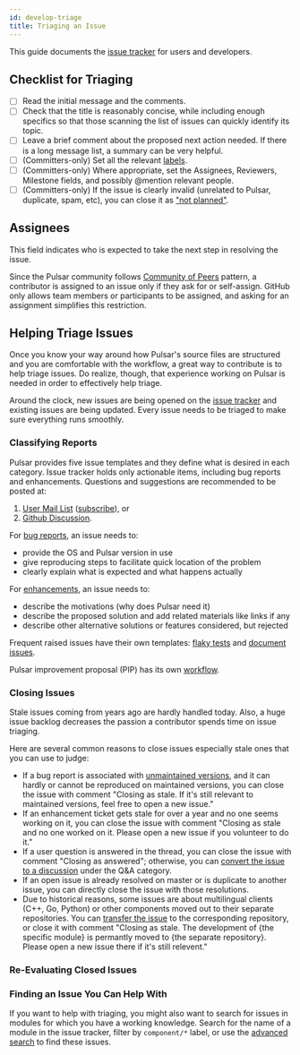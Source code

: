 ```yaml
---
id: develop-triage
title: Triaging an Issue
---
```


This guide documents the [issue tracker](https://github.com/apache/pulsar/issues) for users and developers.

## Checklist for Triaging

* [ ] Read the initial message and the comments.
* [ ] Check that the title is reasonably concise, while including enough specifics so that those scanning the list of issues can quickly identify its topic.
* [ ] Leave a brief comment about the proposed next action needed. If there is a long message list, a summary can be very helpful.
* [ ] (Committers-only) Set all the relevant [labels](develop-labels).
* [ ] (Committers-only) Where appropriate, set the Assignees, Reviewers, Milestone fields, and possibly @mention relevant people.
* [ ] (Committers-only) If the issue is clearly invalid (unrelated to Pulsar, duplicate, spam, etc), you can close it as ["not planned"](https://github.blog/changelog/2022-05-19-the-new-github-issues-may-19th-update/).

## Assignees

This field indicates who is expected to take the next step in resolving the issue.

Since the Pulsar community follows [Community of Peers](https://www.apache.org/theapacheway/) pattern, a contributor is assigned to an issue only if they ask for or self-assign. GitHub only allows team members or participants to be assigned, and asking for an assignment simplifies this restriction.

## Helping Triage Issues

Once you know your way around how Pulsar's source files are structured and you are comfortable with the workflow, a great way to contribute is to help triage issues. Do realize, though, that experience working on Pulsar is needed in order to effectively help triage.

Around the clock, new issues are being opened on the [issue tracker](https://github.com/apache/pulsar/issues) and existing issues are being updated. Every issue needs to be triaged to make sure everything runs smoothly.

### Classifying Reports

Pulsar provides five issue templates and they define what is desired in each category. Issue tracker holds only actionable items, including bug reports and enhancements. Questions and suggestions are recommended to be posted at:

1. [User Mail List](mailto:users@pulsar.apache.org) ([subscribe](mailto:users-subscribe@pulsar.apache.org)), or
2. [Github Discussion](https://github.com/apache/pulsar/discussions).

For [bug reports](https://github.com/apache/pulsar/blob/master/.github/ISSUE_TEMPLATE/bug-report.yml), an issue needs to:

* provide the OS and Pulsar version in use
* give reproducing steps to facilitate quick location of the problem
* clearly explain what is expected and what happens actually

For [enhancements](https://github.com/apache/pulsar/blob/master/.github/ISSUE_TEMPLATE/enhancement.yml), an issue needs to:

* describe the motivations (why does Pulsar need it)
* describe the proposed solution and add related materials like links if any
* describe other alternative solutions or features considered, but rejected

Frequent raised issues have their own templates: [flaky tests](https://github.com/apache/pulsar/blob/master/.github/ISSUE_TEMPLATE/flaky-test.yml) and [document issues](https://github.com/apache/pulsar/blob/master/.github/ISSUE_TEMPLATE/doc.yml).

Pulsar improvement proposal (PIP) has its own [workflow](https://github.com/apache/pulsar/blob/master/wiki/proposals/PIP.md).

### Closing Issues

Stale issues coming from years ago are hardly handled today. Also, a huge issue backlog decreases the passion a contributor spends time on issue triaging.

Here are several common reasons to close issues especially stale ones that you can use to judge:

* If a bug report is associated with [unmaintained versions](release-policy.md#Supported-Versions), and it can hardly or cannot be reproduced on maintained versions, you can close the issue with comment "Closing as stale. If it's still relevant to maintained versions, feel free to open a new issue."
* If an enhancement ticket gets stale for over a year and no one seems working on it, you can close the issue with comment "Closing as stale and no one worked on it. Please open a new issue if you volunteer to do it."
* If a user question is answered in the thread, you can close the issue with comment "Closing as answered"; otherwise, you can [convert the issue to a discussion](https://docs.github.com/en/discussions/managing-discussions-for-your-community/managing-discussions#transferring-a-discussion) under the Q&A category.
* If an open issue is already resolved on master or is duplicate to another issue, you can directly close the issue with those resolutions.
* Due to historical reasons, some issues are about multilingual clients (C++, Go, Python) or other components moved out to their separate repositories. You can [transfer the issue](https://docs.github.com/en/issues/tracking-your-work-with-issues/transferring-an-issue-to-another-repository) to the corresponding repository, or close it with comment "Closing as stale. The development of {the specific module} is permantly moved to {the separate repository}. Please open a new issue there if it's still relevent."

### Re-Evaluating Closed Issues

### Finding an Issue You Can Help With

If you want to help with triaging, you might also want to search for issues in modules for which you have a working knowledge. Search for the name of a module in the issue tracker, filter by `component/*` label, or use the [advanced search](https://github.com/search/advanced) to find these issues.
